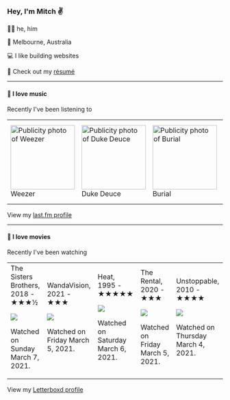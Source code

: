 <article><h3>Hey, I&#x27;m Mitch ✌️</h3><section><p>🙆‍♂️ he, him</p><p>📍 Melbourne, Australia</p><p>💻 I like building websites</p><p>📝 Check out my <a href="https://github.com/my-slab/resume">résumé</a></p></section><hr/><section><h4>💽 I love music</h4><p>Recently I&#x27;ve been listening to</p><table><tbody><td><img src="https://lastfm.freetls.fastly.net/i/u/174s/a986774f52c2438fbe38f019812d3896.png" height="150px" alt="Publicity photo of Weezer"/><br/>Weezer</td><td><img src="https://lastfm.freetls.fastly.net/i/u/174s/bc596295b4d680ff74f27109b09f4701.png" height="150px" alt="Publicity photo of Duke Deuce"/><br/>Duke Deuce</td><td><img src="https://lastfm.freetls.fastly.net/i/u/174s/2c7332bc861d406a80c13f0e69d4ba7f.png" height="150px" alt="Publicity photo of Burial"/><br/>Burial</td><td><img src="https://lastfm.freetls.fastly.net/i/u/174s/37888bff15dcb61bd2619ee226dcd605.png" height="150px" alt="Publicity photo of Clap Your Hands Say Yeah"/><br/>Clap Your Hands Say Yeah</td><td><img src="https://lastfm.freetls.fastly.net/i/u/174s/8c2b2bf23e814013a4b254e6a52a09b8.png" height="150px" alt="Publicity photo of Cloud Nothings"/><br/>Cloud Nothings</td></tbody></table><span>View my <a href="https://www.last.fm/user/mylsb">last.fm profile</a></span></section><hr/><section><h4>📼 I love movies</h4><p>Recently I&#x27;ve been watching</p><table><tbody><td>The Sisters Brothers, 2018 - ★★★½<br/><span> <p><img src="https://a.ltrbxd.com/resized/film-poster/3/7/2/7/4/0/372740-the-sisters-brothers-0-500-0-750-crop.jpg?k=b5775f3272"/></p> <p>Watched on Sunday March 7, 2021.</p> </span></td><td>WandaVision, 2021 - ★★★<br/><span> <p><img src="https://a.ltrbxd.com/resized/film-poster/6/7/1/8/1/3/671813-wandavision-0-500-0-750-crop.jpg?k=afbdf2ca37"/></p> <p>Watched on Friday March 5, 2021.</p> </span></td><td>Heat, 1995 - ★★★★★<br/><span> <p><img src="https://a.ltrbxd.com/resized/sm/upload/8y/id/eb/z5/heat-original-0-500-0-750-crop.jpg?k=c2c74ec2bc"/></p> <p>Watched on Saturday March 6, 2021.</p> </span></td><td>The Rental, 2020 - ★★★<br/><span> <p><img src="https://a.ltrbxd.com/resized/film-poster/5/1/5/4/1/9/515419-the-rental-0-500-0-750-crop.jpg?k=3b9730ea0f"/></p> <p>Watched on Friday March 5, 2021.</p> </span></td><td>Unstoppable, 2010 - ★★★★<br/><span> <p><img src="https://a.ltrbxd.com/resized/film-poster/2/1/1/1/6/21116-unstoppable-0-500-0-750-crop.jpg?k=b1b008c190"/></p> <p>Watched on Thursday March 4, 2021.</p> </span></td></tbody></table><span>View my <a href="https://letterboxd.com/myslab/">Letterboxd profile</a></span></section></article>